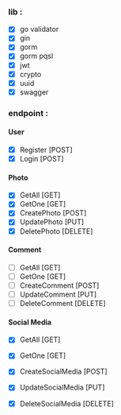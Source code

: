 ### lib : 
- [x] go validator
- [x] gin
- [x] gorm
- [x] gorm pqsl
- [x] jwt
- [x] crypto
- [x] uuid
- [x] swagger

### endpoint :
#### User
- [x] Register [POST]
- [x] Login [POST]

#### Photo
- [x] GetAll [GET]
- [x] GetOne [GET]
- [x] CreatePhoto [POST]
- [x] UpdatePhoto [PUT]
- [x] DeletePhoto [DELETE]

#### Comment
- [ ] GetAll [GET]
- [ ] GetOne [GET]
- [ ] CreateComment [POST]
- [ ] UpdateComment [PUT]
- [ ] DeleteComment [DELETE]

#### Social Media
- [x] GetAll [GET]
- [x] GetOne [GET]
- [x] CreateSocialMedia [POST]
- [x] UpdateSocialMedia [PUT]
- [x] DeleteSocialMedia [DELETE]


